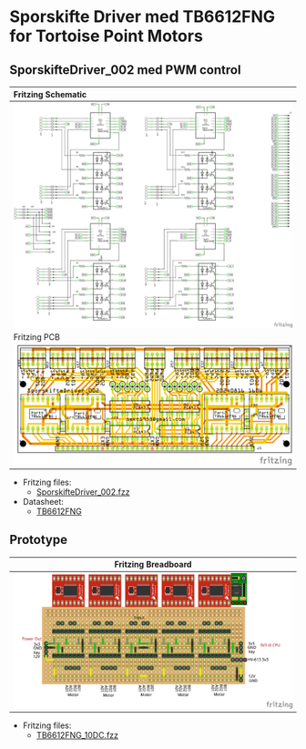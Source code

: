 # Sporskifte Driver med TB6612FNG for Tortoise Point Motors

## SporskifteDriver_002 med PWM control

|Fritzing Schematic|
|:---|
|![schem](./SporskifteDriver_002/SporskifteDriver_002_schem.png)|
|Fritzing PCB|
|![PCB](./SporskifteDriver_002/SporskifteDriver_002_pcb.png)|

* Fritzing files:
  * [SporskifteDriver_002.fzz](./SporskifteDriver_002/SporskifteDriver_002.fzz)
* Datasheet:
  * [TB6612FNG](https://www.sparkfun.com/datasheets/Robotics/TB6612FNG.pdf)

## Prototype

|Fritzing Breadboard|
|:---:|
|![Breadboard](./Prototype/TB6612FNG_10DC_bb.png)|

* Fritzing files:
  * [TB6612FNG_10DC.fzz](./Prototype/TB6612FNG_10DC.fzz)
